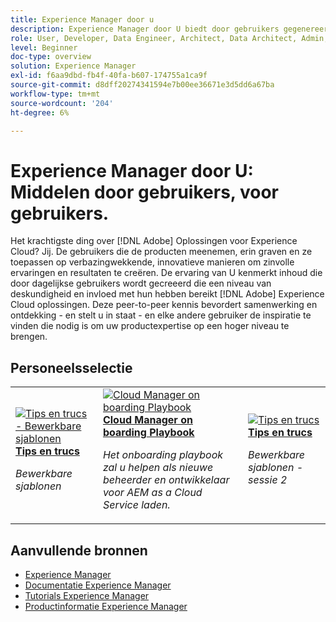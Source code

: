 ```yaml
---
title: Experience Manager door u
description: Experience Manager door U biedt door gebruikers gegenereerde inhoud die is gemaakt door alledaagse gebruikers en die een niveau van deskundigheid en invloed hebben bereikt met kennis van Adobe Experience Manager.
role: User, Developer, Data Engineer, Architect, Data Architect, Admin, Leader
level: Beginner
doc-type: overview
solution: Experience Manager
exl-id: f6aa9dbd-fb4f-40fa-b607-174755a1ca9f
source-git-commit: d8dff20274341594e7b00ee36671e3d5dd6a67ba
workflow-type: tm+mt
source-wordcount: '204'
ht-degree: 6%

---
```


# Experience Manager door U: Middelen door gebruikers, voor gebruikers.

Het krachtigste ding over [!DNL Adobe] Oplossingen voor Experience Cloud? Jij. De gebruikers die de producten meenemen, erin graven en ze toepassen op verbazingwekkende, innovatieve manieren om zinvolle ervaringen en resultaten te creëren. De ervaring van U kenmerkt inhoud die door dagelijkse gebruikers wordt gecreeerd die een niveau van deskundigheid en invloed met hun hebben bereikt [!DNL Adobe] Experience Cloud oplossingen. Deze peer-to-peer kennis bevordert samenwerking en ontdekking - en stelt u in staat - en elke andere gebruiker de inspiratie te vinden die nodig is om uw productexpertise op een hoger niveau te brengen.

<div id="recs-overview-body-1"></div>
<div id="recs-overview-body-2"></div>
<div id="recs-overview-body-3"></div>
<div id="recs-overview-body-4"></div>
<div id="recs-overview-body-5"></div>
<div id="recs-overview-body-6"></div>

<div id="staff-picks-section">

## Personeelsselectie

<table>
<tr>
  <td>
    <a href="/help/experience-manager/sites/expert-resources/champion-tips-1.md">
      <img alt="Tips en trucs - Bewerkbare sjablonen" src="https://video.tv.adobe.com/v/3409424?format=jpeg" />
    </a>
    <div>
      <a href="/help/experience-manager/sites/expert-resources/champion-tips-1.md">
    <strong>Tips en trucs</strong>
    </a>
    </div>
    <p>
    <em>Bewerkbare sjablonen</em>
    <p>
  </td>
  <td>
    <a href="/help/experience-manager/cloud-service/expert-resources/aem-champions/onboarding-playbook.md">
      <img alt="Cloud Manager on boarding Playbook" src="https://video.tv.adobe.com/v/3419299?format=jpeg" />
    </a>
    <div>
      <a href="/help/experience-manager/cloud-service/expert-resources/aem-champions/onboarding-playbook.md">
    <strong>Cloud Manager on boarding Playbook</strong>
    </a>
    </div>
    <p>
    <em>Het onboarding playbook zal u helpen als nieuwe beheerder en ontwikkelaar voor AEM as a Cloud Service laden.</em>
    <p>
  </td>
  <td>
    <a href="/help/experience-manager/sites/expert-resources/champion-tips-2.md">
      <img alt="Tips en trucs" src="https://video.tv.adobe.com/v/3409427?format=jpeg" />
    </a>
    <div>
      <a href="/help/experience-manager/sites/expert-resources/champion-tips-2.md">
    <strong>Tips en trucs</strong>
    </a>
    </div>
    <p>
    <em>Bewerkbare sjablonen - sessie 2</em>
    <p>
  </td>
</tr>
</table>

</div>

## Aanvullende bronnen

* [Experience Manager](https://experienceleaguecommunities.adobe.com/t5/adobe-experience-manager/ct-p/adobe-experience-manager-community)
* [Documentatie Experience Manager](https://experienceleague.adobe.com/docs/experience-manager-cloud-service.html)
* [Tutorials Experience Manager](https://experienceleague.adobe.com/docs/experience-manager-learn/aem-tutorials/overview.html)
* [Productinformatie Experience Manager](https://business.adobe.com/products/experience-manager/adobe-experience-manager.html)
